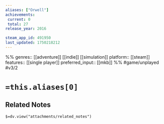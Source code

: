```yaml
---
aliases: ["Orwell"]
achievements:
 current: 0
 total: 27
release_year: 2016

steam_app_id: 491950
last_updated: 1750218212
---
```

%%
genres:: [[adventure]] [[indie]] [[simulation]]
platform:: [[steam]]
features:: [[single player]]
preferred_input:: [[mkb]]
%%
#game/unplayed
#v3/2

# `=this.aliases[0]`
## Related Notes
`$=dv.view("attachments/related_notes")`